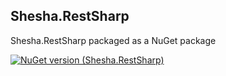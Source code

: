 ﻿## Shesha.RestSharp  

Shesha.RestSharp packaged as a NuGet package

[![NuGet version (Shesha.RestSharp)](https://img.shields.io/nuget/v/Shesha.RestSharp?style=flat-square)](https://www.nuget.org/packages/Shesha.RestSharp/)